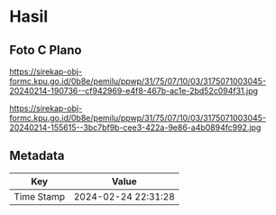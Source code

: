 # Hasil

## Foto C Plano

https://sirekap-obj-formc.kpu.go.id/0b8e/pemilu/ppwp/31/75/07/10/03/3175071003045-20240214-190736--cf942969-e4f8-467b-ac1e-2bd52c094f31.jpg

https://sirekap-obj-formc.kpu.go.id/0b8e/pemilu/ppwp/31/75/07/10/03/3175071003045-20240214-155615--3bc7bf9b-cee3-422a-9e86-a4b0894fc992.jpg


## Metadata

| Key        | Value               |
| ---------- | ------------------- |
| Time Stamp | 2024-02-24 22:31:28 |



